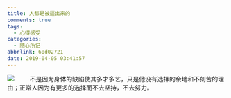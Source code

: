 ```yaml
---
title: 人都是被逼出来的
comments: true
tags:
  - 心得感受
categories:
  - 随心所记
abbrlink: 60d02721
date: 2019-04-05 03:41:57
---
```


![](https://i.bmp.ovh/imgs/2019/04/411d2fe54b037ae5.jpg)
&emsp;&emsp; 不是因为身体的缺陷使其多才多艺，只是他没有选择的余地和不刻苦的理由；正常人因为有更多的选择而不去坚持，不去努力。
